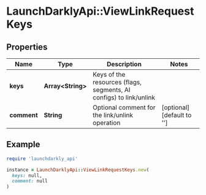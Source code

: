 # LaunchDarklyApi::ViewLinkRequestKeys

## Properties

| Name | Type | Description | Notes |
| ---- | ---- | ----------- | ----- |
| **keys** | **Array&lt;String&gt;** | Keys of the resources (flags, segments, AI configs) to link/unlink |  |
| **comment** | **String** | Optional comment for the link/unlink operation | [optional][default to &#39;&#39;] |

## Example

```ruby
require 'launchdarkly_api'

instance = LaunchDarklyApi::ViewLinkRequestKeys.new(
  keys: null,
  comment: null
)
```

